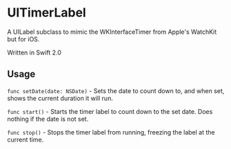 UITimerLabel
============

A UILabel subclass to mimic the WKInterfaceTimer from Apple's WatchKit but for iOS.

Written in Swift 2.0

## Usage

`func setDate(date: NSDate)` - Sets the date to count down to, and when set, shows the current duration it will run. 

`func start()` - Starts the timer label to count down to the set date. Does nothing if the date is not set.

`func stop()` - Stops the timer label from running, freezing the label at the current time.
